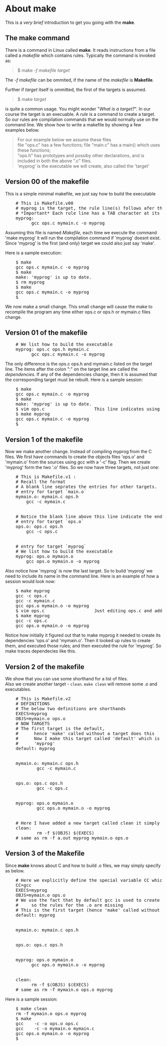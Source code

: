 # About make

This is a *very brief* introduction to get you going with the **make**.  

## The make command

There is a command in Linux called **make**.  It reads instructions from a file called a *makefile* which contains rules. Typically the command is invoked as:
   > $ make *-f  makefile*  *target* 

   The *-f makefile* can be ommited, if the name of the *makefile* is **Makefile**.
   
   Further if *target* itself is ommitted, the first of the targets is
   assumed.
   > $ make *target*     

   is quite a common usage. You might wonder "*What is a target?*". In our course the target is an execuable. A *rule*
   is a command to create a target. So our rules are compilation commands that we would normally use on the command line.
   We show how to write a makefile by showing a few examples below.
   > For our example below we assume these files  
   > file "ops.c" has a few functions; 
   > file "main.c" has a main() which uses these functions;  
   > "ops.h" has prototypes and possiby other declarations, and is included in both the above ".c" files.  
   > 'myprog' is the executable we will create, also called the 'target'

## Version 00 of the makefile
This is a simple minimal makefile, we just say how to build the executable
<pre>
    # This is Makefile.v00
    # myprog is the target, the rule line(s) follows afer the line mentioning the target with a ":". 
    # *Important* Each rule line has a TAB character at its begining
    myprog: 
          gcc ops.c mymain.c -o myprog
</pre>

Assuming this file is named *Makefile*, each time we execute the command 
'make myprog' it will run the compilation command if 'myprog' doesnt exist. Since
'myprog' is the first (and only) target we could also just say 'make'.

Here is a sample execution:
<pre>
    $ make 
    gcc ops.c mymain.c -o myprog
    $ make
    make: 'myprog' is up to date.
    $ rm myprog
    $ make 
    gcc ops.c mymain.c -o myprog
    $
</pre>

We now make a small change. This small change will cause the make to recompile the program 
any time either ops.c or ops.h or mymain.c files change.

## Version 01 of the makefile
<pre>
    # We list how to build the executable
    myprog: ops.c ops.h mymain.c
	      gcc ops.c mymain.c -o myprog
</pre>
The only difference is the ops.c ops.h and mymain.c listed on the target line. The items after the colon ":" on the target line are called the *dependencies*. If any of the dependencies change, then it is assumed that the corresponding target must be rebuilt.
Here is a sample session:
<pre>
    $ make
    gcc ops.c mymain.c -o myprog
    $ make
    make: 'myprog' is up to date.
    $ vim ops.c                   This line indicates using vim and changing the file perhaps just some comments
    $ make myprog
    gcc ops.c mymain.c -o myprog
    $
</pre>

## Version 1 of the makefile

Now we make another change. Instead of compiling myprog from the C files. We first have commands to create the objects files 'ops.o' and 'mymain.o' from the sources using gcc with a '-c' flag. Then we create 'myprog' form the two '.o' files. So we now have three targets, not just one:
<pre>
    # This is Makefile.v1 :
    # Recall the format
    # A blank line seprates the entries for other targets.
    # entry for target `main.o`
    mymain.o: mymain.c ops.h
	    gcc -c mymain.c
<br>
    # Notice the blank line above this line indicate the end of the previous targets rules  
    # entry for target `ops.o`
    ops.o: ops.c ops.h
	    gcc -c ops.c
<br>
    # entry for target `myprog`
    # We list how to build the executable
    myprog: ops.o mymain.o
	    gcc ops.o mymain.o -o myprog
</pre>
Also notice how 'myprog' is now the last target. So to build 'myprog' we need to include its name in the command line.
Here is an example of how a session would look now:
<pre>
    $ make myprog
    gcc -c ops.c
    gcc -c mymain.c
    gcc ops.o mymain.o -o myprog
    $ vim ops.c                   Just editing ops.c and adding comments, maybe
    $ make myprog
    gcc -c ops.c
    gcc ops.o mymain.o -o myprog
</pre>
Notice how initially it figured out that to make myprog it needed to create its dependencies 'ops.o' and 'mymain.o'. 
Then it looked up rules to create them, and executed those rules; and then executed the rule for 'myprog'. So make
traces dependecies like this.

## Version 2 of the makefile
We show that you can use some shorthand for a list of files.    
Also we create another target - `clean`. `make clean` will remove some .o and executables.  
<pre>
    # This is Makefile.v2
    # DEFINITIONS
    # The below two definitions are shorthands
    EXECS=myprog
    OBJS=mymain.o ops.o
    # NOW TARGETS
    # The first target is the default,
    #      hence 'make' called without a target does this
    #      Now I make this target called 'default' which is nothing but same as
    #      'myprog'
    default: myprog
<br>
    mymain.o: mymain.c ops.h
            gcc -c mymain.c
<br>
    ops.o: ops.c ops.h
            gcc -c ops.c
<br>
    myprog: ops.o mymain.o
            gcc ops.o mymain.o -o myprog
<br>
    # Here I have added a new target called clean it simply removes some files
    clean:
            rm -f $(OBJS) $(EXECS)
    # same as rm -f a.out myprog mymain.o ops.o
</pre>
## Version 3 of the Makefile
Since **make** knows about C and how to build .o files, we may simply specify as below.  
<pre>
    # Here we explicitly define the special variable CC which will be used for compiling C files.
    CC=gcc
    EXECS=myprog
    OBJS=mymain.o ops.o
    # We use the fact that by default gcc is used to create .o file from .c file
    #     so the rules for the .o are missing
    # This is the first target (hence 'make' called without a target does this)
    default: myprog
<br>
    mymain.o: mymain.c ops.h
<br>
    ops.o: ops.c ops.h
<br>
    myprog: ops.o mymain.o
          gcc ops.o mymain.o -o myprog
<br>
    clean:
      	  rm -f $(OBJS) $(EXECS)
    # same as rm -f mymain.o ops.o myprog
</pre>
Here is a sample session:
<pre>
    $ make clean
    rm -f mymain.o ops.o myprog 
    $ make
    gcc    -c -o ops.o ops.c
    gcc    -c -o mymain.o mymain.c
    gcc ops.o mymain.o -o myprog
    $
</pre>
